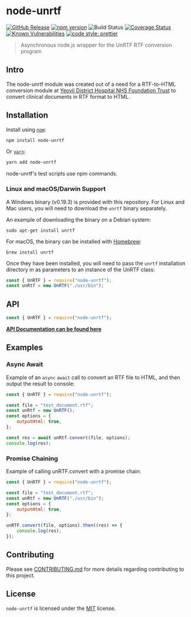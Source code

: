 # node-unrtf

[![GitHub Release](https://img.shields.io/github/release/Fdawgs/node-unrtf.svg)](https://github.com/Fdawgs/node-unrtf/releases/latest/)
[![npm version](https://img.shields.io/npm/v/node-unrtf)](https://www.npmjs.com/package/node-unrtf)
![Build Status](https://github.com/Fdawgs/node-unrtf/workflows/CI/badge.svg?branch=master)
[![Coverage Status](https://coveralls.io/repos/github/Fdawgs/node-unrtf/badge.svg?branch=master)](https://coveralls.io/github/Fdawgs/node-unrtf?branch=master)
[![Known Vulnerabilities](https://snyk.io/test/github/Fdawgs/node-unrtf/badge.svg)](https://snyk.io/test/github/Fdawgs/node-unrtf)
[![code style: prettier](https://img.shields.io/badge/code_style-prettier-ff69b4.svg?style=flat)](https://github.com/prettier/prettier)

> Asynchronous node.js wrapper for the UnRTF RTF conversion program

## Intro

The node-unrtf module was created out of a need for a RTF-to-HTML conversion module at [Yeovil District Hospital NHS Foundation Trust](https://yeovilhospital.co.uk/) to convert clinical documents in RTF format to HTML.

## Installation

Install using [`npm`](https://www.npmjs.com/package/node-unrtf):

```bash
npm install node-unrtf
```

Or [`yarn`](https://yarnpkg.com/en/package/node-unrtf):

```bash
yarn add node-unrtf
```

node-unrtf's test scripts use npm commands.

### Linux and macOS/Darwin Support

A Windows binary (v0.19.3) is provided with this repository.
For Linux and Mac users, you will need to download the `unrtf` binary separately.

An example of downloading the binary on a Debian system:

```
sudo apt-get install unrtf
```

For macOS, the binary can be installed with [Homebrew](https://brew.sh/):

```
brew install unrtf
```

Once they have been installed, you will need to pass the `unrtf` installation directory in as parameters to an instance of the UnRTF class:

```js
const { UnRTF } = require("node-unrtf");
const unRtf = new UnRTF("./usr/bin");
```

## API

```js
const { UnRTF } = require("node-unrtf");
```

[**API Documentation can be found here**](https://github.com/Fdawgs/node-unrtf/blob/master/API.md)

## Examples

### Async Await

Example of an `async` `await` call to convert an RTF file to HTML, and then output the result to console:

```js
const { UnRTF } = require("node-unrtf");

const file = "test_document.rtf";
const unRtf = new UnRTF();
const options = {
	outputHtml: true,
};

const res = await unRtf.convert(file, options);
console.log(res);
```

### Promise Chaining

Example of calling unRTF.convert with a promise chain:

```js
const { UnRTF } = require("node-unrtf");

const file = "test_document.rtf";
const unRtf = new UnRTF("./usr/bin");
const options = {
	outputHtml: true,
};

unRTF.convert(file, options).then((res) => {
	console.log(res);
});
```

## Contributing

Please see [CONTRIBUTING.md](https://github.com/Fdawgs/node-unrtf/blob/master/CONTRIBUTING.md) for more details regarding contributing to this project.

## License

`node-unrtf` is licensed under the [MIT](https://github.com/Fdawgs/node-unrtf/blob/master/LICENSE) license.
